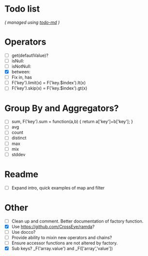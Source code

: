 # Todo list

_\( managed using [todo-md](https://github.com/Hypercubed/todo-md) \)_

# Operators

- [ ] get(defautlValue)?
- [ ] isNull:
- [ ] isNotNull:
- [x] between:
- [ ] Fix in, has
- [ ] F('key').limit(x) = F('key.$index').lt(x)
- [ ] F('key').skip(x)  = F('key.$index').gt(x)

# Group By and Aggregators?

- [ ] sum, F('key').sum = function(a,b) { return a['key']+b['key']; }
- [ ] avg
- [ ] count
- [ ] distinct
- [ ] max
- [ ] mix
- [ ] stddev

# Readme

- [ ] Expand intro, quick examples of map and filter

# Other
- [ ] Clean up and comment.  Better documentation of factory function.
- [x] Use https://github.com/CrossEye/ramda?
- [ ] Use docco?
- [ ] Provide ability to mixin new operators and chains?
- [ ] Ensure accessor functions are not altered by factory.
- [x] Sub keys?  _F('array.value') and _F(['array','value'])
